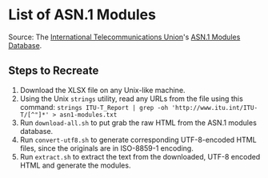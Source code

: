 # List of ASN.1 Modules

Source: The [International Telecommunications Union](https://www.itu.int)'s [ASN.1 Modules Database](https://www.itu.int/ITU-T/recommendations/fl.aspx?lang=1).

## Steps to Recreate

1. Download the XLSX file on any Unix-like machine.
2. Using the Unix `strings` utility, read any URLs from the file using this command: `strings ITU-T_Report | grep -oh 'http://www.itu.int/ITU-T/[^"]*' > asn1-modules.txt`
3. Run `download-all.sh` to put grab the raw HTML from the ASN.1 modules database.
3. Run `convert-utf8.sh` to generate corresponding UTF-8-encoded HTML files, since the originals are in ISO-8859-1 encoding.
4. Run `extract.sh` to extract the text from the downloaded, UTF-8 encoded HTML and generate the modules.